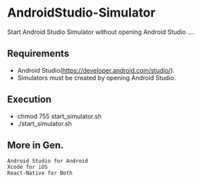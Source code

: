 # AndroidStudio-Simulator
Start Android Studio Simulator without opening Android Studio ....

## Requirements
* Android Studio(https://developer.android.com/studio/).
* Simulators must be created by opening Android Studio.

## Execution
* chmod 755 start_simulator.sh
* ./start_simulator.sh

## More in Gen.
```
Android Studio for Android
Xcode for iOS
React-Native for Both
```
